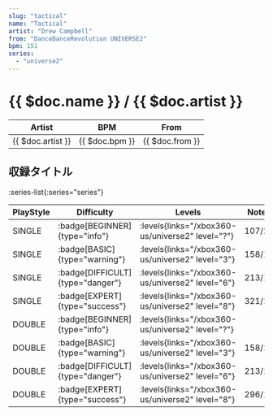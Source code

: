 ```yaml
---
slug: "tactical"
name: "Tactical"
artist: "Drew Campbell"
from: "DanceDanceRevolution UNIVERSE2"
bpm: 151
series:
  - "universe2"
---
```


# {{ $doc.name }} / {{ $doc.artist }}

|Artist|BPM|From|
|------|---|----|
|{{ $doc.artist }}|{{ $doc.bpm }}|{{ $doc.from }}|

## 収録タイトル

:series-list{:series="series"}

|PlayStyle|Difficulty|Levels|Notes|Movie|
|---------|----------|------|-----|-----|
|SINGLE| :badge[BEGINNER]{type="info"}| :levels{links="/xbox360-us/universe2" level="?"}|107/2||
|SINGLE| :badge[BASIC]{type="warning"}| :levels{links="/xbox360-us/universe2" level="3"}|158/11||
|SINGLE| :badge[DIFFICULT]{type="danger"}| :levels{links="/xbox360-us/universe2" level="6"}|213/15||
|SINGLE| :badge[EXPERT]{type="success"}| :levels{links="/xbox360-us/universe2" level="8"}|321/12||
|DOUBLE| :badge[BEGINNER]{type="info"}| :levels{links="/xbox360-us/universe2" level="?"}|||
|DOUBLE| :badge[BASIC]{type="warning"}| :levels{links="/xbox360-us/universe2" level="3"}|158/11||
|DOUBLE| :badge[DIFFICULT]{type="danger"}| :levels{links="/xbox360-us/universe2" level="6"}|213/15||
|DOUBLE| :badge[EXPERT]{type="success"}| :levels{links="/xbox360-us/universe2" level="8"}|296/12||
